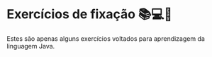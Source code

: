 # Exercícios de fixação 📚💻🧠
Estes são apenas alguns exercícios voltados para aprendizagem da linguagem Java.
